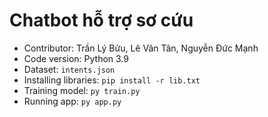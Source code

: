 # Chatbot hỗ trợ sơ cứu

- Contributor: Trần Lý Bửu, Lê Văn Tân, Nguyễn Đức Mạnh
- Code version: Python 3.9
- Dataset: `intents.json`
- Installing libraries: `pip install -r lib.txt`
- Training model: `py train.py`
- Running app: `py app.py`
